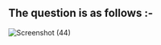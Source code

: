
## The question is as follows :-

![Screenshot (44)](https://user-images.githubusercontent.com/44902363/78170837-2dfe7a00-7471-11ea-83d6-cebf615ff0ea.png)

